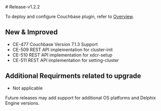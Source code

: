 <html>
 <head>
<script type="text/JavaScript">
 function Redirect() {
window.location = "https://cd.delphix.com/docs/latest/couchbase-data-sources";
 }
 document.write("You will be redirected to the newer documentation..");
 setTimeout(function() {
Redirect();
 }, 0);
</script>
 </head>
</html>
# Release-v1.2.2

To deploy and configure Couchbase plugin, refer to [Overview](/).

## New & Improved
* CE-477 Couchbase Version 7.1.3 Support
* CE-509 REST API implementation for cluster-init
* CE-510 REST API implementation for xdcr-setup
* CE-511 REST API implementation for setting-cluster

## Additional Requirments related to upgrade
* Not applicable

Future releases may add support for additional OS platforms and Delphix Engine versions.  
